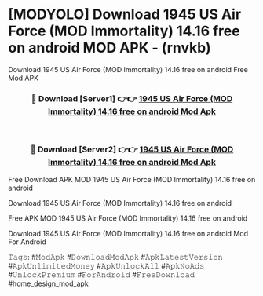# [MODYOLO] Download 1945 US Air Force (MOD Immortality) 14.16 free on android MOD APK - (rnvkb)
Download 1945 US Air Force (MOD Immortality) 14.16 free on android Free Mod APK

<div align="center">
<h3>🔴 Download [Server1] 👉👉 <a href="https://apk-comot.site?title=1945_US_Air_Force_(MOD_Immortality)_14.16_free_on_android">1945 US Air Force (MOD Immortality) 14.16 free on android Mod Apk</a></h3><br>

<h3>🔴 Download [Server2] 👉👉 <a href="https://apk-comot.site?title=1945_US_Air_Force_(MOD_Immortality)_14.16_free_on_android">1945 US Air Force (MOD Immortality) 14.16 free on android Mod Apk</a></h3>
</div>


Free Download APK MOD 1945 US Air Force (MOD Immortality) 14.16 free on android

Download 1945 US Air Force (MOD Immortality) 14.16 free on android 

Free APK MOD 1945 US Air Force (MOD Immortality) 14.16 free on android 

Download 1945 US Air Force (MOD Immortality) 14.16 free on android Mod For Android

𝚃𝚊𝚐𝚜: #𝙼𝚘𝚍𝙰𝚙𝚔 #𝙳𝚘𝚠𝚗𝚕𝚘𝚊𝚍𝙼𝚘𝚍𝙰𝚙𝚔 #𝙰𝚙𝚔𝙻𝚊𝚝𝚎𝚜𝚝𝚅𝚎𝚛𝚜𝚒𝚘𝚗 #𝙰𝚙𝚔𝚄𝚗𝚕𝚒𝚖𝚒𝚝𝚎𝚍𝙼𝚘𝚗𝚎𝚢 #𝙰𝚙𝚔𝚄𝚗𝚕𝚘𝚌𝚔𝙰𝚕𝚕 #𝙰𝚙𝚔𝙽𝚘𝙰𝚍𝚜 #𝚄𝚗𝚕𝚘𝚌𝚔𝙿𝚛𝚎𝚖𝚒𝚞𝚖 #𝙵𝚘𝚛𝙰𝚗𝚍𝚛𝚘𝚒𝚍 #𝙵𝚛𝚎𝚎𝙳𝚘𝚠𝚗𝚕𝚘𝚊𝚍 #home_design_mod_apk